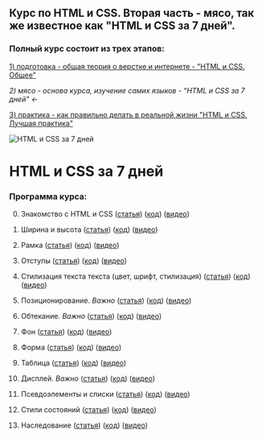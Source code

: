 ## Курс по HTML и CSS. Вторая часть - мясо, так же известное как "HTML и CSS за 7 дней".

### Полный курс состоит из трех этапов:
[1) подготовка - общая теория о верстке и интернете - "HTML и CSS. Общее"]()

*2) мясо - основа курса, изучение самих языков - "HTML и CSS за 7 дней" ←*

[3) практика - как правильно делать в реальной жизни "HTML и CSS. Лучшая практика"]()

![HTML и CSS за 7 дней](http://undefitied.com/html-css-course/title.png)

# HTML и CSS за 7 дней
### Программа курса:
0. Знакомство с HTML и CSS ([статья]()) ([код](https://github.com/Undefitied/html-css-course/tree/master/00_hello)) ([видео](https://www.youtube.com/watch?v=55B6G-tzo1M&t=132s))

1. Ширина и высота ([статья]()) ([код](https://github.com/Undefitied/html-css-course/tree/master/01_widthheight)) ([видео](https://www.youtube.com/watch?v=xegVOed8M3I))

2. Рамка ([статья]()) ([код](https://github.com/Undefitied/html-css-course/tree/master/02_border)) ([видео](https://www.youtube.com/watch?v=5g3ymARmOLk))

3. Отступы ([статья]()) ([код](https://github.com/Undefitied/html-css-course/tree/master/03_marginpadding)) ([видео](https://www.youtube.com/watch?v=Um1xYjzRseM))

4. Стилизация текста текста (цвет, шрифт, стилизация) ([статья]()) ([код](https://github.com/Undefitied/html-css-course/tree/master/04_text)) ([видео]())

5. Позиционирование. *Важно* ([статья]()) ([код](https://github.com/Undefitied/html-css-course/tree/master/05_position)) ([видео]())

6. Обтекание. *Важно* ([статья]()) ([код](https://github.com/Undefitied/html-css-course/tree/master/06_float)) ([видео]())

7. Фон ([статья]()) ([код](https://github.com/Undefitied/html-css-course/tree/master/07_background)) ([видео]())

8. Форма ([статья]()) ([код](https://github.com/Undefitied/html-css-course/tree/master/08_form)) ([видео]())

9. Таблица ([статья]()) ([код](https://github.com/Undefitied/html-css-course/tree/master/09_table)) ([видео]())

10. Дисплей. *Важно* ([статья]()) ([код](https://github.com/Undefitied/html-css-course/tree/master/10_display)) ([видео]())

11. Псевдоэлементы и списки ([статья]()) ([код](https://github.com/Undefitied/html-css-course/tree/master/11_pseudo)) ([видео]())

12. Стили состояний ([статья]()) ([код](https://github.com/Undefitied/html-css-course/tree/master/12_state)) ([видео]())

13. Наследование ([статья]()) ([код](https://github.com/Undefitied/html-css-course/tree/master/13_inheritance)) ([видео]())

<!--14. CSS3 декорации - border-radius box-shadow transform filter etc ([статья]()) ([код]()) ([видео]())-->

<!--15. Что дальше - лучшая практика, CSS3, HTML5, JavaScript, фриланс ([статья]()) ([код]()) ([видео]())-->

